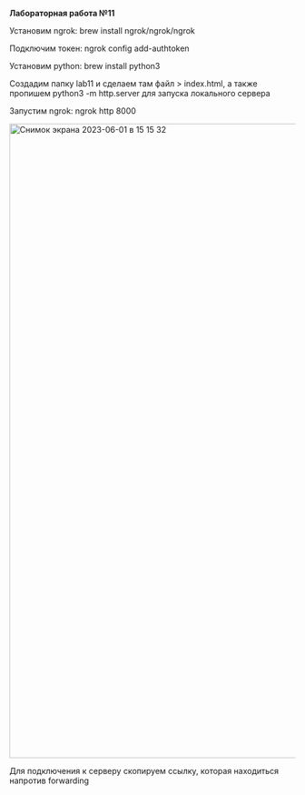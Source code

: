 **Лабораторная работа №11**

Установим ngrok: brew install ngrok/ngrok/ngrok

Подключим токен: ngrok config add-authtoken <token>

Установим python: brew install python3

Создадим папку lab11 и сделаем там файл > index.html, а также пропишем python3 -m http.server для запуска локального сервера

Запустим ngrok: ngrok http 8000

<img width="1116" alt="Снимок экрана 2023-06-01 в 15 15 32" src="https://github.com/FUR1OUSS/TIMP_lab11/assets/82472327/845a3e25-8cb9-42fd-849a-b64a8545e898">

Для подключения к серверу скопируем ссылку, которая находиться напротив forwarding
